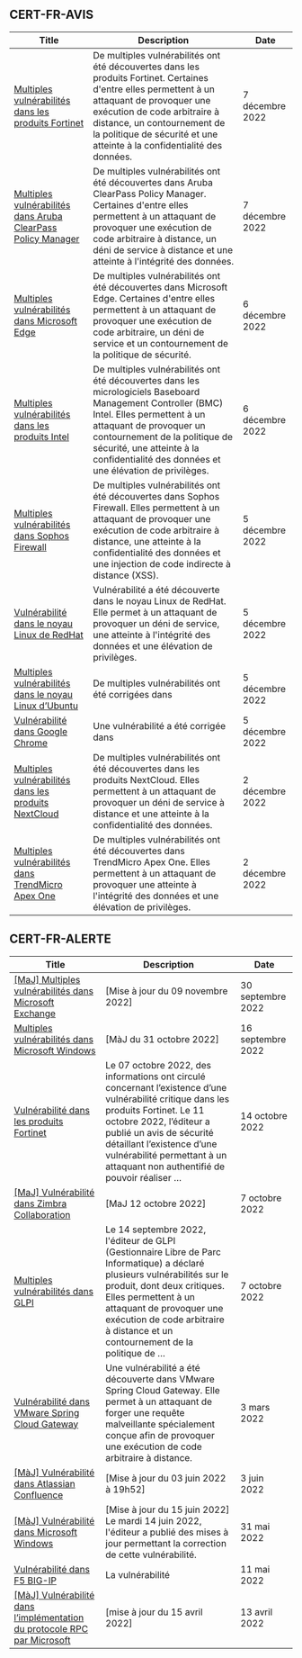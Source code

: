 
## CERT-FR-AVIS
|Title|Description|Date|
|---|---|---|
| [Multiples vulnérabilités dans les produits Fortinet](https://www.cert.ssi.gouv.fr/avis/CERTFR-2022-AVI-1081/) | De multiples vulnérabilités ont été découvertes dans les produits Fortinet. Certaines d'entre elles permettent à un attaquant de provoquer une exécution de code arbitraire à distance, un contournement de la politique de sécurité et une atteinte à la confidentialité des données. | 7 décembre 2022 |
| [Multiples vulnérabilités dans Aruba ClearPass Policy Manager](https://www.cert.ssi.gouv.fr/avis/CERTFR-2022-AVI-1080/) | De multiples vulnérabilités ont été découvertes dans Aruba ClearPass Policy Manager. Certaines d'entre elles permettent à un attaquant de provoquer une exécution de code arbitraire à distance, un déni de service à distance et une atteinte à l'intégrité des données. | 7 décembre 2022 |
| [Multiples vulnérabilités dans Microsoft Edge](https://www.cert.ssi.gouv.fr/avis/CERTFR-2022-AVI-1079/) | De multiples vulnérabilités ont été découvertes dans Microsoft Edge. Certaines d'entre elles permettent à un attaquant de provoquer une exécution de code arbitraire, un déni de service et un contournement de la politique de sécurité. | 6 décembre 2022 |
| [Multiples vulnérabilités dans les produits Intel](https://www.cert.ssi.gouv.fr/avis/CERTFR-2022-AVI-1078/) | De multiples vulnérabilités ont été découvertes dans les micrologiciels Baseboard Management Controller (BMC) Intel. Elles permettent à un attaquant de provoquer un contournement de la politique de sécurité, une atteinte à la confidentialité des données et une élévation de privilèges. | 6 décembre 2022 |
| [Multiples vulnérabilités dans Sophos Firewall](https://www.cert.ssi.gouv.fr/avis/CERTFR-2022-AVI-1077/) | De multiples vulnérabilités ont été découvertes dans Sophos Firewall. Elles permettent à un attaquant de provoquer une exécution de code arbitraire à distance, une atteinte à la confidentialité des données et une injection de code indirecte à distance (XSS). | 5 décembre 2022 |
| [Vulnérabilité dans le noyau Linux de RedHat](https://www.cert.ssi.gouv.fr/avis/CERTFR-2022-AVI-1076/) | Vulnérabilité a été découverte dans le noyau Linux de RedHat. Elle permet à un attaquant de provoquer un déni de service, une atteinte à l'intégrité des données et une élévation de privilèges. | 5 décembre 2022 |
| [Multiples vulnérabilités dans le noyau Linux d’Ubuntu](https://www.cert.ssi.gouv.fr/avis/CERTFR-2022-AVI-1075/) | De multiples vulnérabilités ont été corrigées dans  | 5 décembre 2022 |
| [Vulnérabilité dans Google Chrome](https://www.cert.ssi.gouv.fr/avis/CERTFR-2022-AVI-1074/) | Une vulnérabilité a été corrigée dans  | 5 décembre 2022 |
| [Multiples vulnérabilités dans les produits NextCloud](https://www.cert.ssi.gouv.fr/avis/CERTFR-2022-AVI-1073/) | De multiples vulnérabilités ont été découvertes dans les produits NextCloud. Elles permettent à un attaquant de provoquer un déni de service à distance et une atteinte à la confidentialité des données. | 2 décembre 2022 |
| [Multiples vulnérabilités dans TrendMicro Apex One](https://www.cert.ssi.gouv.fr/avis/CERTFR-2022-AVI-1072/) | De multiples vulnérabilités ont été découvertes dans TrendMicro Apex One. Elles permettent à un attaquant de provoquer une atteinte à l'intégrité des données et une élévation de privilèges. | 2 décembre 2022 |
## CERT-FR-ALERTE
|Title|Description|Date|
|---|---|---|
| [[MaJ] Multiples vulnérabilités dans Microsoft Exchange](https://www.cert.ssi.gouv.fr/alerte/CERTFR-2022-ALE-008/) | [Mise à jour du 09 novembre 2022] | 30 septembre 2022 |
| [Multiples vulnérabilités dans Microsoft Windows](https://www.cert.ssi.gouv.fr/alerte/CERTFR-2022-ALE-007/) | [MàJ du 31 octobre 2022] | 16 septembre 2022 |
| [Vulnérabilité dans les produits Fortinet](https://www.cert.ssi.gouv.fr/alerte/CERTFR-2022-ALE-011/) | Le 07 octobre 2022, des informations ont circulé concernant l’existence d’une vulnérabilité critique dans les produits Fortinet. Le 11 octobre 2022, l’éditeur a publié un avis de sécurité détaillant l’existence d’une vulnérabilité permettant à un attaquant non authentifié de pouvoir réaliser … | 14 octobre 2022 |
| [[MaJ] Vulnérabilité dans Zimbra Collaboration](https://www.cert.ssi.gouv.fr/alerte/CERTFR-2022-ALE-009/) | [MaJ 12 octobre 2022]  | 7 octobre 2022 |
| [Multiples vulnérabilités dans GLPI](https://www.cert.ssi.gouv.fr/alerte/CERTFR-2022-ALE-010/) | Le 14 septembre 2022, l'éditeur de GLPI (Gestionnaire Libre de Parc Informatique) a déclaré plusieurs vulnérabilités sur le produit, dont deux critiques. Elles permettent à un attaquant de provoquer une exécution de code arbitraire à distance et un contournement de la politique de … | 7 octobre 2022 |
| [Vulnérabilité dans VMware Spring Cloud Gateway](https://www.cert.ssi.gouv.fr/alerte/CERTFR-2022-ALE-002/) | Une vulnérabilité a été découverte dans VMware Spring Cloud Gateway. Elle permet à un attaquant de forger une requête malveillante spécialement conçue afin de provoquer une exécution de code arbitraire à distance. | 3 mars 2022 |
| [[MàJ] Vulnérabilité dans Atlassian Confluence](https://www.cert.ssi.gouv.fr/alerte/CERTFR-2022-ALE-006/) | [Mise à jour du 03 juin 2022 à 19h52] | 3 juin 2022 |
| [[MàJ] Vulnérabilité dans Microsoft Windows](https://www.cert.ssi.gouv.fr/alerte/CERTFR-2022-ALE-005/) | [Mise à jour du 15 juin 2022] Le mardi 14 juin 2022, l'éditeur a publié des mises à jour permettant la correction de cette vulnérabilité.  | 31 mai 2022 |
| [Vulnérabilité dans F5 BIG-IP](https://www.cert.ssi.gouv.fr/alerte/CERTFR-2022-ALE-004/) | La vulnérabilité  | 11 mai 2022 |
| [[MàJ] Vulnérabilité dans l’implémentation du protocole RPC par Microsoft](https://www.cert.ssi.gouv.fr/alerte/CERTFR-2022-ALE-003/) | [mise à jour du 15 avril 2022] | 13 avril 2022 |
